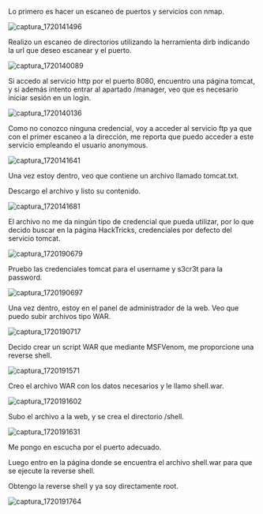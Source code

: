 Lo primero es hacer un escaneo de puertos y servicios con nmap.

![captura_1720141496](https://github.com/user-attachments/assets/c9649731-4a99-45d8-9e56-47c051b349a3)

Realizo un escaneo de directorios utilizando la herramienta dirb indicando la url que deseo escanear y el puerto.

![captura_1720140089](https://github.com/user-attachments/assets/36a20841-2e3a-44f2-a62f-23891586a98c)

Si accedo al servicio http por el puerto 8080, encuentro una página tomcat, y si además intento entrar al apartado /manager, veo que es necesario iniciar sesión en un login.

![captura_1720140136](https://github.com/user-attachments/assets/e3b161df-4cc0-4065-9bf8-3153632e7662)

Como no conozco ninguna credencial, voy a acceder al servicio ftp ya que con el primer escaneo a la dirección, me reporta que puedo acceder a este servicio empleando el usuario anonymous.

![captura_1720141641](https://github.com/user-attachments/assets/26300e34-ceaf-4be9-a862-d3fb3f950165)

Una vez estoy dentro, veo que contiene un archivo llamado tomcat.txt.

Descargo el archivo y listo su contenido.

![captura_1720141681](https://github.com/user-attachments/assets/03dd5bc7-6c26-4982-869c-29439b48c37a)

El archivo no me da ningún tipo de credencial que pueda utilizar, por lo que decido buscar en la página HackTricks, credenciales por defecto del servicio tomcat.

![captura_1720190679](https://github.com/user-attachments/assets/9723f42b-c6c5-4629-bd50-37fa0e0cff09)

Pruebo las credenciales tomcat para el username y s3cr3t para la password.

![captura_1720190697](https://github.com/user-attachments/assets/8596a9ab-3624-41a5-8e36-f8983639650d)

Una vez dentro, estoy en el panel de administrador de la web. Veo que puedo subir archivos tipo WAR.

![captura_1720190717](https://github.com/user-attachments/assets/a22716c8-636d-45dc-8832-cd0548e3e06a)

Decido crear un script WAR que mediante MSFVenom, me proporcione una reverse shell.

![captura_1720191571](https://github.com/user-attachments/assets/7b7e723b-37c8-4873-a6e7-12799f77e373)

Creo el archivo WAR con los datos necesarios y le llamo shell.war.

![captura_1720191602](https://github.com/user-attachments/assets/f87399d5-46cc-4600-a5e6-2c63173ec5cb)

Subo el archivo a la web, y se crea el directorio /shell.

![captura_1720191631](https://github.com/user-attachments/assets/1c0724ab-e1d1-4678-b320-9c619f6e3f89)

Me pongo en escucha por el puerto adecuado.

Luego entro en la página donde se encuentra el archivo shell.war para que se ejecute la reverse shell.

Obtengo la reverse shell y ya soy directamente root.

![captura_1720191764](https://github.com/user-attachments/assets/e599e716-a104-497a-82d9-546e7ed9096e)
